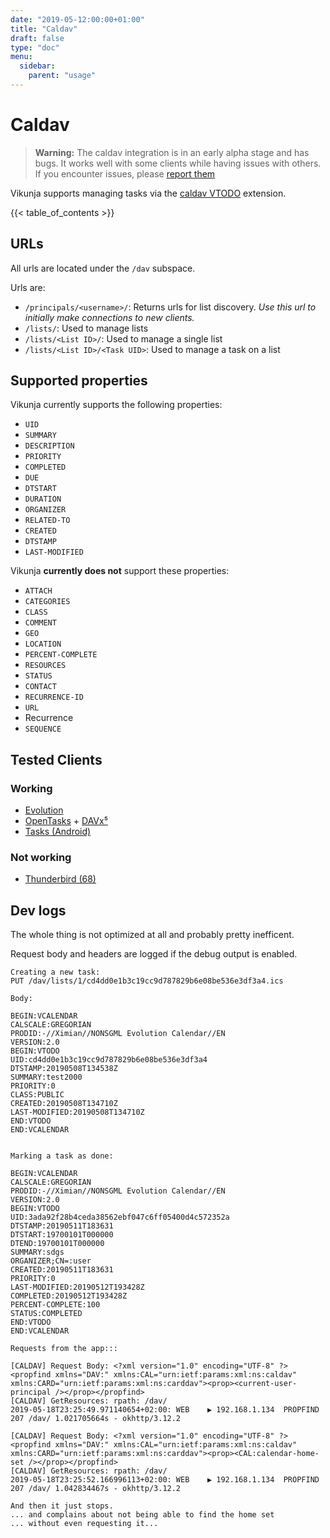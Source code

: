 ```yaml
---
date: "2019-05-12:00:00+01:00"
title: "Caldav"
draft: false
type: "doc"
menu:
  sidebar:
    parent: "usage"
---
```


# Caldav

> **Warning:** The caldav integration is in an early alpha stage and has bugs. 
> It works well with some clients while having issues with others.
> If you encounter issues, please [report them](https://code.vikunja.io/api/issues/new?body=[caldav]) 

Vikunja supports managing tasks via the [caldav VTODO](https://tools.ietf.org/html/rfc5545#section-3.6.2) extension.

{{< table_of_contents >}}

## URLs

All urls are located under the `/dav` subspace.

Urls are:

* `/principals/<username>/`: Returns urls for list discovery. *Use this url to initially make connections to new clients.*
* `/lists/`: Used to manage lists
* `/lists/<List ID>/`: Used to manage a single list
* `/lists/<List ID>/<Task UID>`: Used to manage a task on a list

## Supported properties

Vikunja currently supports the following properties:

* `UID`
* `SUMMARY`
* `DESCRIPTION`
* `PRIORITY`
* `COMPLETED`
* `DUE`
* `DTSTART`
* `DURATION`
* `ORGANIZER`
* `RELATED-TO`
* `CREATED`
* `DTSTAMP`
* `LAST-MODIFIED`

Vikunja **currently does not** support these properties:

* `ATTACH`
* `CATEGORIES`
* `CLASS`
* `COMMENT`
* `GEO`
* `LOCATION`
* `PERCENT-COMPLETE`
* `RESOURCES`
* `STATUS`
* `CONTACT`
* `RECURRENCE-ID`
* `URL`
* Recurrence
* `SEQUENCE`

## Tested Clients

### Working

* [Evolution](https://wiki.gnome.org/Apps/Evolution/)
* [OpenTasks](https://opentasks.app/) + [DAVx⁵](https://www.davx5.com/)
* [Tasks (Android)](https://tasks.org/)

### Not working

* [Thunderbird (68)](https://www.thunderbird.net/)

## Dev logs

The whole thing is not optimized at all and probably pretty inefficent.

Request body and headers are logged if the debug output is enabled.

```
Creating a new task:
PUT /dav/lists/1/cd4dd0e1b3c19cc9d787829b6e08be536e3df3a4.ics

Body:

BEGIN:VCALENDAR
CALSCALE:GREGORIAN
PRODID:-//Ximian//NONSGML Evolution Calendar//EN
VERSION:2.0
BEGIN:VTODO
UID:cd4dd0e1b3c19cc9d787829b6e08be536e3df3a4
DTSTAMP:20190508T134538Z
SUMMARY:test2000
PRIORITY:0
CLASS:PUBLIC
CREATED:20190508T134710Z
LAST-MODIFIED:20190508T134710Z
END:VTODO
END:VCALENDAR


Marking a task as done:

BEGIN:VCALENDAR
CALSCALE:GREGORIAN
PRODID:-//Ximian//NONSGML Evolution Calendar//EN
VERSION:2.0
BEGIN:VTODO
UID:3ada92f28b4ceda38562ebf047c6ff05400d4c572352a
DTSTAMP:20190511T183631
DTSTART:19700101T000000
DTEND:19700101T000000
SUMMARY:sdgs
ORGANIZER;CN=:user
CREATED:20190511T183631
PRIORITY:0
LAST-MODIFIED:20190512T193428Z
COMPLETED:20190512T193428Z
PERCENT-COMPLETE:100
STATUS:COMPLETED
END:VTODO
END:VCALENDAR

Requests from the app:::

[CALDAV] Request Body: <?xml version="1.0" encoding="UTF-8" ?><propfind xmlns="DAV:" xmlns:CAL="urn:ietf:params:xml:ns:caldav" xmlns:CARD="urn:ietf:params:xml:ns:carddav"><prop><current-user-principal /></prop></propfind>
[CALDAV] GetResources: rpath: /dav/
2019-05-18T23:25:49.971140654+02:00: WEB 	▶ 192.168.1.134  PROPFIND 207 /dav/ 1.021705664s - okhttp/3.12.2

[CALDAV] Request Body: <?xml version="1.0" encoding="UTF-8" ?><propfind xmlns="DAV:" xmlns:CAL="urn:ietf:params:xml:ns:caldav" xmlns:CARD="urn:ietf:params:xml:ns:carddav"><prop><CAL:calendar-home-set /></prop></propfind>
[CALDAV] GetResources: rpath: /dav/
2019-05-18T23:25:52.166996113+02:00: WEB 	▶ 192.168.1.134  PROPFIND 207 /dav/ 1.042834467s - okhttp/3.12.2

And then it just stops.
... and complains about not being able to find the home set
... without even requesting it...


```